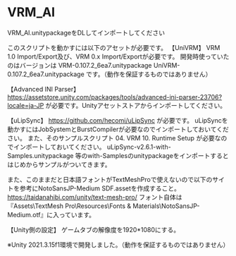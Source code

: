 # VRM_AI
VRM_AI.unitypackageをDLしてインポートしてください

このスクリプトを動かすには以下のアセットが必要です。
【UniVRM】
VRM 1.0 Import/Export及び、VRM 0.x Import/Exportが必要です。
開発時使っていたのはバージョンは
VRM-0.107.2_6ea7.unitypackage
UniVRM-0.107.2_6ea7.unitypackage
です。（動作を保証するものではありません）

【Advanced INI Parser】
https://assetstore.unity.com/packages/tools/advanced-ini-parser-23706?locale=ja-JP
が必要です。Unityアセットストアからインポートしてください。

【uLipSync】
https://github.com/hecomi/uLipSync
が必要です。
uLipSyncを動かすにはJobSystemとBurstCompilerが必要なのでインポートしておいてください。
また、そのサンプルスクリプト
04. VRM
10. Runtime Setup
が必要なのでインポートしておいてください。
uLipSync-v2.6.1-with-Samples.unitypackage
等のwith-Samplesのunitypackageをインポートするとはじめからサンプルがついてきます。

また、このままだと日本語フォントがTextMeshProで使えないので以下のサイトを参考にNotoSansJP-Medium SDF.assetを作成すること。
https://taidanahibi.com/unity/text-mesh-pro/
フォント自体は『Assets\TextMesh Pro\Resources\Fonts & Materials\NotoSansJP-Medium.otf』に入っています。

【Unity側の設定】
ゲームタブの解像度を1920*1080にする。

※Unity 2021.3.15f1環境で開発しました。（動作を保証するものではありません）
